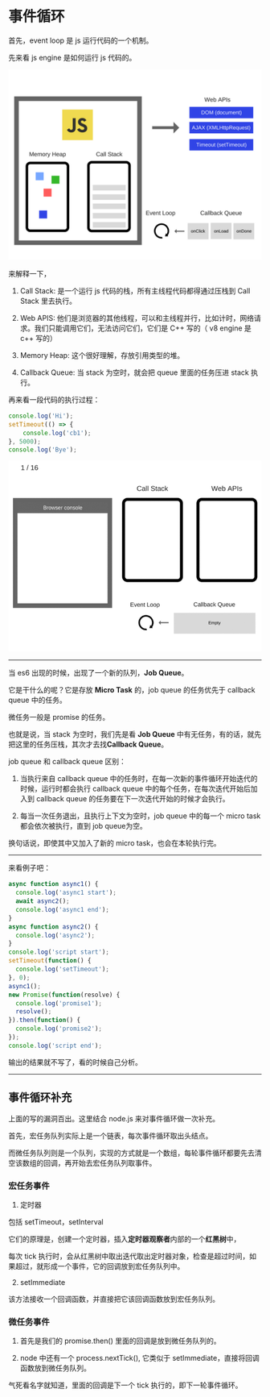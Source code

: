 # 事件循环

首先，event loop 是 js 运行代码的一个机制。    

先来看 js engine 是如何运行 js 代码的。    

![](./assets/eventloop.png)    

来解释一下，    

1. Call Stack: 是一个运行 js 代码的栈，所有主线程代码都得通过压栈到 Call Stack 里去执行。    

2. Web APIS: 他们是浏览器的其他线程，可以和主线程并行，比如计时，网络请求。我们只能调用它们，无法访问它们，它们是 C++ 写的（ v8 engine 是 c++ 写的）    

3. Memory Heap: 这个很好理解，存放引用类型的堆。    

4. Callback Queue: 当 stack 为空时，就会把 queue 里面的任务压进 stack 执行。    

再来看一段代码的执行过程：    

```js
console.log('Hi');
setTimeout(() => {
    console.log('cb1');
}, 5000);
console.log('Bye');
```    

![](./assets/flash.gif)    

---

当 es6 出现的时候，出现了一个新的队列，**Job Queue**。    

它是干什么的呢？它是存放 **Micro Task** 的，job queue 的任务优先于 callback queue 中的任务。    

微任务一般是 promise 的任务。    

也就是说，当 stack 为空时，我们先是看 **Job Queue** 中有无任务，有的话，就先把这里的任务压栈，其次才去找**Callback Queue**。    


job queue 和 callback queue 区别：    

1. 当执行来自 callback queue 中的任务时，在每一次新的事件循环开始迭代的时候，运行时都会执行 callback queue 中的每个任务，在每次迭代开始后加入到 callback queue 的任务要在下一次迭代开始的时候才会执行。    

2. 每当一次任务退出，且执行上下文为空时，job queue 中的每一个 micro task 都会依次被执行，直到 job queue为空。    

换句话说，即使其中又加入了新的 micro task，也会在本轮执行完。    

---

来看例子吧：    

```js
async function async1() {
  console.log('async1 start');
  await async2();
  console.log('async1 end');
}
async function async2() {
  console.log('async2');
}
console.log('script start');
setTimeout(function() {
  console.log('setTimeout');
}, 0);
async1();
new Promise(function(resolve) {
  console.log('promise1');
  resolve();
}).then(function() {
  console.log('promise2');
});
console.log('script end');
```

输出的结果就不写了，看的时候自己分析。    

----

## 事件循环补充

上面的写的漏洞百出。这里结合 node.js 来对事件循环做一次补充。       

首先，宏任务队列实际上是一个链表，每次事件循环取出头结点。     

而微任务队列则是一个队列，实现的方式就是一个数组，每轮事件循环都要先去清空该数组的回调，再开始去宏任务队列取事件。       

### 宏任务事件

1. 定时器       

包括 setTimeout，setInterval       

它们的原理是，创建一个定时器，插入**定时器观察者**内部的一个**红黑树**中，       

每次 tick 执行时，会从红黑树中取出迭代取出定时器对象，检查是超过时间，如果超过，就形成一个事件，它的回调放到宏任务队列中。           

2. setImmediate      

该方法接收一个回调函数，并直接把它该回调函数放到宏任务队列。       

### 微任务事件

1. 首先是我们的 promise.then() 里面的回调是放到微任务队列的。       

2. node 中还有一个 process.nextTick(), 它类似于 setImmediate，直接将回调函数放到微任务队列。      

  气死看名字就知道，里面的回调是下一个 tick 执行的，即下一轮事件循环。      